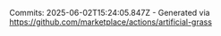 Commits: 2025-06-02T15:24:05.847Z - Generated via https://github.com/marketplace/actions/artificial-grass
<br>
